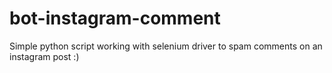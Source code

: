 # bot-instagram-comment
Simple python script working with selenium driver to spam comments on an instagram post :)
